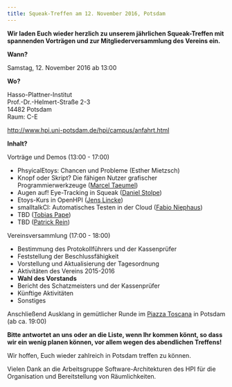 ```yaml
---
title: Squeak-Treffen am 12. November 2016, Potsdam
---
```

**Wir laden Euch wieder herzlich zu unserem jährlichen Squeak-Treffen mit
spannenden Vorträgen und zur Mitgliederversammlung des Vereins ein.**

**Wann?**

Samstag, 12. November 2016 ab 13:00

**Wo?**

Hasso-Plattner-Institut
<br /> Prof.-Dr.-Helmert-Straße 2-3
<br /> 14482 Potsdam
<br /> Raum: C-E

<http://www.hpi.uni-potsdam.de/hpi/campus/anfahrt.html>

**Inhalt?**  

Vorträge und Demos (13:00 - 17:00)

- PhsyicalEtoys: Chancen und Probleme (Esther Mietzsch)
- Knopf oder Skript? Die fähigen Nutzer grafischer Programmierwerkzeuge ([Marcel Taeumel](https://github.com/marceltaeumel))
- Augen auf! Eye-Tracking in Squeak ([Daniel Stolpe](https://github.com/numberpi))
- Etoys-Kurs in OpenHPI ([Jens Lincke](https://github.com/JensLincke))
- smalltalkCI: Automatisches Testen in der Cloud ([Fabio Niephaus](https://github.com/fniephaus))
- TBD ([Tobias Pape](https://github.com/krono))
- TBD ([Patrick Rein](https://github.com/codeZeilen))

Vereinsversammlung (17:00 - 18:00)

- Bestimmung des Protokollführers und der Kassenprüfer
- Feststellung der Beschlussfähigkeit
- Vorstellung und Aktualisierung der Tagesordnung
- Aktivitäten des Vereins 2015-2016
- **Wahl des Vorstands**
- Bericht des Schatzmeisters und der Kassenprüfer
- Künftige Aktivitäten
- Sonstiges

Anschließend Ausklang in gemütlicher Runde im [Piazza Toscana](http://www.piazza-toscana.de/) in Potsdam (ab ca. 19:00)

**Bitte antwortet an uns oder an die Liste, wenn Ihr kommen könnt, so dass wir
ein wenig planen können, vor allem wegen des abendlichen Treffens!**

Wir hoffen, Euch wieder zahlreich in Potsdam treffen zu können.

Vielen Dank an die Arbeitsgruppe Software-Architekturen des HPI 
für die Organisation und Bereitstellung von Räumlichkeiten.
